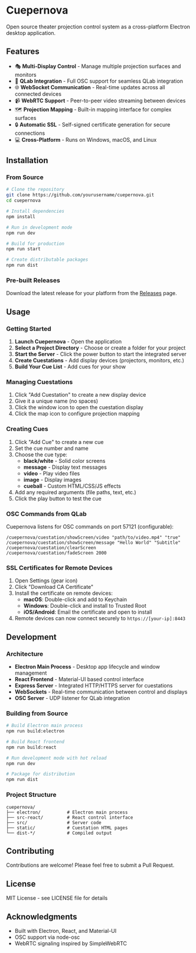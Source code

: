 # Cuepernova

Open source theater projection control system as a cross-platform Electron desktop application.

## Features

- 🎭 **Multi-Display Control** - Manage multiple projection surfaces and monitors
- 🎵 **QLab Integration** - Full OSC support for seamless QLab integration  
- 🌐 **WebSocket Communication** - Real-time updates across all connected devices
- 📹 **WebRTC Support** - Peer-to-peer video streaming between devices
- 🗺️ **Projection Mapping** - Built-in mapping interface for complex surfaces
- 🔒 **Automatic SSL** - Self-signed certificate generation for secure connections
- 💻 **Cross-Platform** - Runs on Windows, macOS, and Linux

## Installation

### From Source

```bash
# Clone the repository
git clone https://github.com/yourusername/cuepernova.git
cd cuepernova

# Install dependencies
npm install

# Run in development mode
npm run dev

# Build for production
npm run start

# Create distributable packages
npm run dist
```

### Pre-built Releases

Download the latest release for your platform from the [Releases](https://github.com/yourusername/cuepernova/releases) page.

## Usage

### Getting Started

1. **Launch Cuepernova** - Open the application
2. **Select a Project Directory** - Choose or create a folder for your project
3. **Start the Server** - Click the power button to start the integrated server
4. **Create Cuestations** - Add display devices (projectors, monitors, etc.)
5. **Build Your Cue List** - Add cues for your show

### Managing Cuestations

1. Click "Add Cuestation" to create a new display device
2. Give it a unique name (no spaces)
3. Click the window icon to open the cuestation display
4. Click the map icon to configure projection mapping

### Creating Cues

1. Click "Add Cue" to create a new cue
2. Set the cue number and name
3. Choose the cue type:
   - **black/white** - Solid color screens
   - **message** - Display text messages
   - **video** - Play video files
   - **image** - Display images
   - **cueball** - Custom HTML/CSS/JS effects
4. Add any required arguments (file paths, text, etc.)
5. Click the play button to test the cue

### OSC Commands from QLab

Cuepernova listens for OSC commands on port 57121 (configurable):

```
/cuepernova/cuestation/showScreen/video "path/to/video.mp4" "true"
/cuepernova/cuestation/showScreen/message "Hello World" "Subtitle"
/cuepernova/cuestation/clearScreen
/cuepernova/cuestation/fadeScreen 2000
```

### SSL Certificates for Remote Devices

1. Open Settings (gear icon)
2. Click "Download CA Certificate"
3. Install the certificate on remote devices:
   - **macOS**: Double-click and add to Keychain
   - **Windows**: Double-click and install to Trusted Root
   - **iOS/Android**: Email the certificate and open to install
4. Remote devices can now connect securely to `https://[your-ip]:8443`

## Development

### Architecture

- **Electron Main Process** - Desktop app lifecycle and window management
- **React Frontend** - Material-UI based control interface
- **Express Server** - Integrated HTTP/HTTPS server for cuestations
- **WebSockets** - Real-time communication between control and displays
- **OSC Server** - UDP listener for QLab integration

### Building from Source

```bash
# Build Electron main process
npm run build:electron

# Build React frontend
npm run build:react

# Run development mode with hot reload
npm run dev

# Package for distribution
npm run dist
```

### Project Structure

```
cuepernova/
├── electron/          # Electron main process
├── src-react/         # React control interface
├── src/               # Server code
├── static/            # Cuestation HTML pages
└── dist-*/            # Compiled output
```

## Contributing

Contributions are welcome! Please feel free to submit a Pull Request.

## License

MIT License - see LICENSE file for details

## Acknowledgments

- Built with Electron, React, and Material-UI
- OSC support via node-osc
- WebRTC signaling inspired by SimpleWebRTC